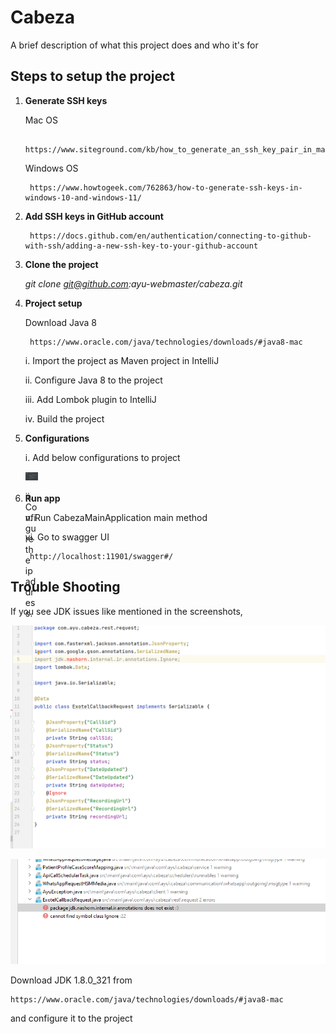 # Cabeza

A brief description of what this project does and who it's for

## Steps to setup the project

1. **Generate SSH keys**

    Mac OS

        https://www.siteground.com/kb/how_to_generate_an_ssh_key_pair_in_mac_os/

    Windows OS

        https://www.howtogeek.com/762863/how-to-generate-ssh-keys-in-windows-10-and-windows-11/


2. **Add SSH keys in GitHub account**

        https://docs.github.com/en/authentication/connecting-to-github-with-ssh/adding-a-new-ssh-key-to-your-github-account

3. **Clone the project**

    *git clone git@github.com:ayu-webmaster/cabeza.git*
    
4. **Project setup**

    Download Java 8
    
        https://www.oracle.com/java/technologies/downloads/#java8-mac

    i.  Import the project as Maven project in IntelliJ

    ii. Configure Java 8 to the project

    iii. Add Lombok plugin to IntelliJ

    iv. Build the project

5. **Configurations**    
    
    i. Add below configurations to project
    
    <div style="width:20px ; height:20px">

    ![](streams/runconfig.png)
    
    <div>

    ii. Configure the ip address.

6. **Run app**    

    v. Run CabezaMainApplication main method

    vi. Go to swagger UI

        http://localhost:11901/swagger#/


 ## Trouble Shooting  


If you see JDK issues like mentioned in the screenshots,


![](streams/error.PNG)

![](streams/error2.PNG)


 Download JDK 1.8.0_321 from 

    https://www.oracle.com/java/technologies/downloads/#java8-mac

and configure it to the project
